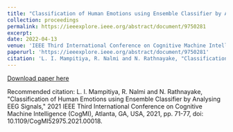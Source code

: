 ```yaml
---
title: "Classification of Human Emotions using Ensemble Classifier by Analysing EEG Signals"
collection: proceedings
permalink: https://ieeexplore.ieee.org/abstract/document/9750281
excerpt: 
date: 2022-04-13
venue: 'IEEE Third International Conference on Cognitive Machine Intelligence (CogMI)'
paperurl: 'https://ieeexplore.ieee.org/abstract/document/9750281'
citation: 'L. I. Mampitiya, R. Nalmi and N. Rathnayake, "Classification of Human Emotions using Ensemble Classifier by Analysing EEG Signals," 2021 IEEE Third International Conference on Cognitive Machine Intelligence (CogMI), Atlanta, GA, USA, 2021, pp. 71-77, doi: 10.1109/CogMI52975.2021.00018.'
---
```


[Download paper here](https://ieeexplore.ieee.org/abstract/document/9750281)

Recommended citation: L. I. Mampitiya, R. Nalmi and N. Rathnayake, "Classification of Human Emotions using Ensemble Classifier by Analysing EEG Signals," 2021 IEEE Third International Conference on Cognitive Machine Intelligence (CogMI), Atlanta, GA, USA, 2021, pp. 71-77, doi: 10.1109/CogMI52975.2021.00018.
